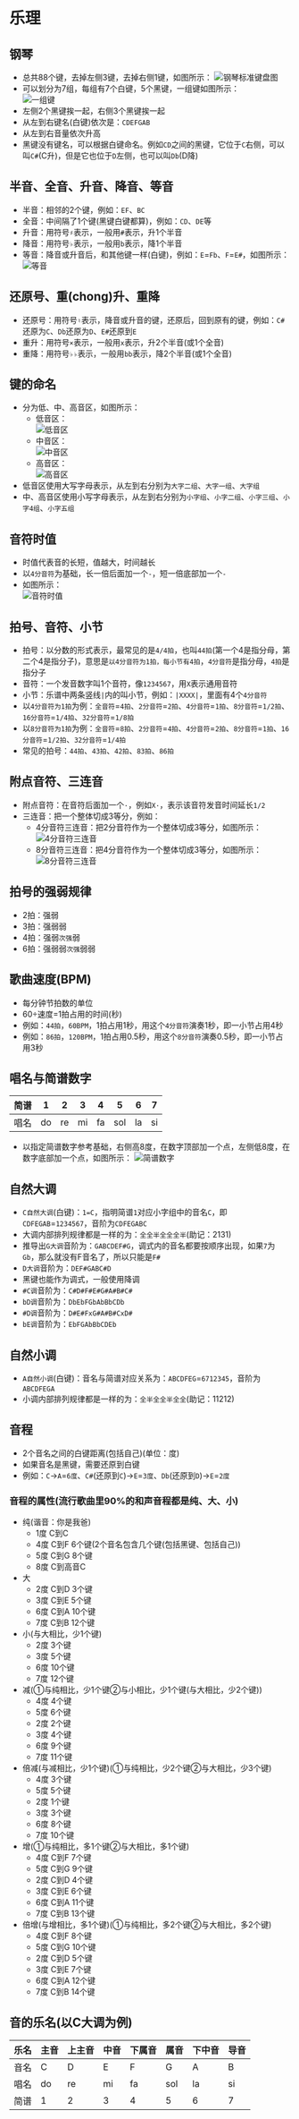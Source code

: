 # 乐理

## 钢琴
- 总共88个键，去掉左侧3键，去掉右侧1键，如图所示：
  ![钢琴标准键盘图](img/000-钢琴标准键盘图.jpg)
- 可以划分为7组，每组有7个白键，5个黑键，一组键如图所示：  
  ![一组键](img/001-一组键.jpg)
- 左侧2个黑键挨一起，右侧3个黑键挨一起
- 从左到右键名(白键)依次是：`CDEFGAB`
- 从左到右音量依次升高
- 黑键没有键名，可以根据白键命名。例如`CD`之间的黑键，它位于`C`右侧，可以叫`C#`(C升)，但是它也位于`D`左侧，也可以叫`Db`(D降)

## 半音、全音、升音、降音、等音
- 半音：相邻的2个键，例如：`EF`、`BC`
- 全音：中间隔了1个键(黑键白键都算)，例如：`CD`、`DE`等
- 升音：用符号`♯`表示，一般用`#`表示，升1个半音
- 降音：用符号`♭`表示，一般用`b`表示，降1个半音
- 等音：降音或升音后，和其他键一样(白键)，例如：`E`=`Fb`、`F`=`E#`，如图所示：  
  ![等音](img/002-等音.jpg)

## 还原号、重(chong)升、重降
- 还原号：用符号`♮`表示，降音或升音的键，还原后，回到原有的键，例如：`C#`还原为`C`、`Db`还原为`D`、`E#`还原到`E`
- 重升：用符号`×`表示，一般用`x`表示，升2个半音(或1个全音)
- 重降：用符号`♭♭`表示，一般用`bb`表示，降2个半音(或1个全音)

## 键的命名
- 分为低、中、高音区，如图所示：
  - 低音区：  
  ![低音区](img/003-低音区.jpg)
  - 中音区：  
  ![中音区](img/004-中音区.jpg)
  - 高音区：  
  ![高音区](img/005-高音区.jpg)
- 低音区使用大写字母表示，从左到右分别为`大字二组`、`大字一组`、`大字组`
- 中、高音区使用小写字母表示，从左到右分别为`小字组`、`小字二组`、`小字三组`、`小字4组`、`小字五组`

## 音符时值
- 时值代表音的长短，值越大，时间越长
- 以`4分音符`为基础，长一倍后面加一个`-`，短一倍底部加一个`-`
- 如图所示：  
  ![音符时值](img/006-音符时值.jpg)

## 拍号、音符、小节
- 拍号：以分数的形式表示，最常见的是`4/4拍`，也叫`44拍`(第一个4是指分母，第二个4是指分子)，意思是`以4分音符为1拍，每小节有4拍`，`4分音符`是指分母，`4拍`是指分子
- 音符：一个发音数字叫1个音符，像`1234567`，用`X`表示通用音符
- 小节：乐谱中两条竖线`|`内的叫小节，例如：`|XXXX|`，里面有4个`4分音符`
- 以`4分音符为1拍`为例：`全音符`=`4拍`、`2分音符`=`2拍`、`4分音符`=`1拍`、`8分音符`=`1/2拍`、`16分音符`=`1/4拍`、`32分音符`=`1/8拍`
- 以`8分音符为1拍`为例：`全音符`=`8拍`、`2分音符`=`4拍`、`4分音符`=`2拍`、`8分音符`=`1拍`、`16分音符`=`1/2拍`、`32分音符`=`1/4拍`
- 常见的拍号：`44拍`、`43拍`、`42拍`、`83拍`、`86拍`

## 附点音符、三连音
- 附点音符：在音符后面加一个`·`，例如`X·`，表示该音符发音时间延长`1/2`
- 三连音：把一个整体切成3等分，例如：
  - 4分音符三连音：把2分音符作为一个整体切成3等分，如图所示：  
    ![4分音符三连音](img/007-4分音符三连音.jpg)
  - 8分音符三连音：把4分音符作为一个整体切成3等分，如图所示：  
    ![8分音符三连音](img/008-8分音符三连音.jpg)

## 拍号的强弱规律
- 2拍：强弱
- 3拍：强弱弱
- 4拍：强弱`次强`弱
- 6拍：强弱弱`次强`弱弱

## 歌曲速度(BPM)
- 每分钟节拍数的单位
- 60÷速度=1拍占用的时间(秒)
- 例如：`44拍`，`60BPM`，1拍占用1秒，用这个`4分音符`演奏1秒，即一小节占用4秒
- 例如：`86拍`，`120BPM`，1拍占用0.5秒，用这个`8分音符`演奏0.5秒，即一小节占用3秒

## 唱名与简谱数字
| 简谱 | 1   | 2   | 3   | 4   | 5   | 6   | 7   |
| ---- | --- | --- | --- | --- | --- | --- | --- |
| 唱名 | do  | re  | mi  | fa  | sol | la  | si  |

- 以指定简谱数字参考基础，右侧高8度，在数字顶部加一个点，左侧低8度，在数字底部加一个点，如图所示：
  ![简谱数字](img/009-简谱数字.jpg)

## 自然大调
- `C自然大调`(白键)：`1=C`，指明简谱`1`对应小字组中的音名`C`，即`CDFEGAB`=`1234567`，音阶为`CDFEGABC`
- 大调内部排列规律都是一样的为：`全全半全全全半`(助记：2131)
- 推导出`G大调`音阶为：`GABCDEF#G`，调式内的音名都要按顺序出现，如果`7`为`Gb`，那么就没有F音名了，所以只能是`F#`
- `D大调`音阶为：`DEF#GABC#D`
- 黑键也能作为调式，一般使用降调
- `#C调`音阶为：`C#D#F#E#G#A#B#C#`
- `bD调`音阶为：`DbEbFGbAbBbCDb`
- `#D调`音阶为：`D#E#FxG#A#B#CxD#`
- `bE调`音阶为：`EbFGAbBbCDEb`

## 自然小调
- `A自然小调`(白键)：音名与简谱对应关系为：`ABCDFEG`=`6712345`，音阶为`ABCDFEGA`
- 小调内部排列规律都是一样的为：`全半全全半全全`(助记：11212)

## 音程
- 2个音名之间的白键距离(包括自己)(单位：度)
- 如果音名是黑键，需要还原到白键
- 例如：`C`->`A`=`6度`、`C#`(还原到`C`)->`E`=`3度`、`Db`(还原到`D`)->`E`=`2度`

### 音程的属性(流行歌曲里90%的和声音程都是纯、大、小)
- 纯(谐音：你是我爸)
  - 1度 C到C
  - 4度 C到F 6个键(2个音名包含几个键(包括黑键、包括自己))
  - 5度 C到G 8个键
  - 8度 C到高音C
- 大
  - 2度 C到D 3个键
  - 3度 C到E 5个键
  - 6度 C到A 10个键
  - 7度 C到B 12个键
- 小(与大相比，少1个键)
  - 2度 3个键
  - 3度 5个键
  - 6度 10个键
  - 7度 12个键
- 减(①与纯相比，少1个键②与小相比，少1个键(与大相比，少2个键))
  - 4度 4个键
  - 5度 6个键
  - 2度 2个键
  - 3度 4个键
  - 6度 9个键
  - 7度 11个键
- 倍减(与减相比，少1个键)(①与纯相比，少2个键②与大相比，少3个键)
  - 4度 3个键
  - 5度 5个键
  - 2度 1个键
  - 3度 3个键
  - 6度 8个键
  - 7度 10个键
- 增(①与纯相比，多1个键②与大相比，多1个键)
  - 4度 C到F 7个键
  - 5度 C到G 9个键
  - 2度 C到D 4个键
  - 3度 C到E 6个键
  - 6度 C到A 11个键
  - 7度 C到B 13个键
- 倍增(与增相比，多1个键)(①与纯相比，多2个键②与大相比，多2个键)
  - 4度 C到F 8个键
  - 5度 C到G 10个键
  - 2度 C到D 5个键
  - 3度 C到E 7个键
  - 6度 C到A 12个键
  - 7度 C到B 14个键

## 音的乐名(以C大调为例)
| 乐名 | 主音 | 上主音 | 中音 | 下属音 | 属音 | 下中音 | 导音 |
| ---- | ---- | ------ | ---- | ------ | ---- | ------ | ---- |
| 音名 | C    | D      | E    | F      | G    | A      | B    |
| 唱名 | do   | re     | mi   | fa     | sol  | la     | si   |
| 简谱 | 1    | 2      | 3    | 4      | 5    | 6      | 7    |
